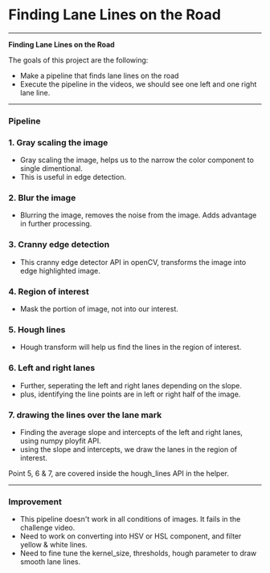 # **Finding Lane Lines on the Road** 

---

**Finding Lane Lines on the Road**

The goals of this project are the following:
* Make a pipeline that finds lane lines on the road
* Execute the pipeline in the videos, we should see one left and one right lane line.

---

### Pipeline

### 1. Gray scaling the image

* Gray scaling the image, helps us to the narrow the color component to single dimentional.
* This is useful in edge detection.

### 2. Blur the image

* Blurring the image, removes the noise from the image. Adds advantage in further processing.

### 3. Cranny edge detection

* This cranny edge detector API in openCV, transforms the image into edge highlighted image.

### 4. Region of interest

* Mask the portion of image, not into our interest.

### 5. Hough lines

* Hough transform will help us find the lines in the region of interest.

### 6. Left and right lanes

* Further, seperating the left and right lanes depending on the slope.
* plus, identifying the line points are in left or right half of the image.

### 7. drawing the lines over the lane mark

* Finding the average slope and intercepts of the left and right lanes, using numpy ployfit API.
* using the slope and intercepts, we draw the lanes in the region of interest.

Point 5, 6 & 7, are covered inside the hough_lines API in the helper.


---

### Improvement

* This pipeline doesn't work in all conditions of images. It fails in the challenge video.
* Need to work on converting into HSV or HSL component, and filter yellow & white lines.
* Need to fine tune the kernel_size, thresholds, hough parameter to draw smooth lane lines.
